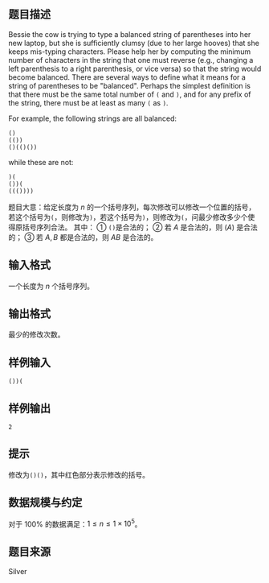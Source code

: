 ## 题目描述

Bessie the cow is trying to type a balanced string of parentheses into her new laptop, but she is sufficiently clumsy (due to her large hooves) that she keeps mis-typing characters. Please help her by computing the minimum number of characters in the string that one must reverse (e.g., changing a left parenthesis to a right parenthesis, or vice versa) so that the string would become balanced. There are several ways to define what it means for a string of parentheses to be "balanced". Perhaps the simplest definition is that there must be the same total number of ```(``` and ```)```, and for any prefix of the string, there must be at least as many ```(``` as ```)```.

For example, the following strings are all balanced:

```
()
(())
()(()())
```

while these are not:

```
)(
())(
((())))
```

题目大意：给定长度为 $n$ 的一个括号序列，每次修改可以修改一个位置的括号，若这个括号为```(```，则修改为```)```，若这个括号为```)```，则修改为```(```，问最少修改多少个使得原括号序列合法。
其中：
① ```()```是合法的；
② 若 $A$ 是合法的，则 $(A)$ 是合法的；
③ 若 $A,B$ 都是合法的，则 $AB$ 是合法的。

## 输入格式

一个长度为 $n$ 个括号序列。

## 输出格式

最少的修改次数。

## 样例输入

```
())(
```

## 样例输出

```
2
```

## 提示

修改为```()()```，其中红色部分表示修改的括号。

## 数据规模与约定

对于 $100\%$ 的数据满足：$1 \leq n \leq 1\times 10^5$。

## 题目来源

Silver

